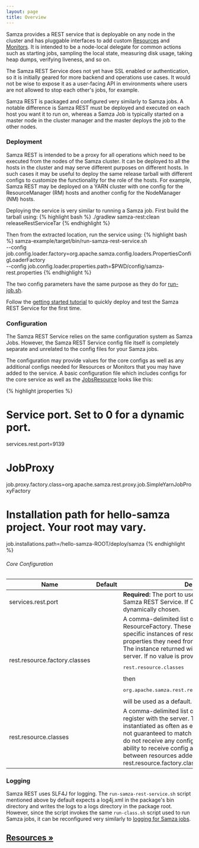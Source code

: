 ```yaml
---
layout: page
title: Overview
---
```

<!--
   Licensed to the Apache Software Foundation (ASF) under one or more
   contributor license agreements.  See the NOTICE file distributed with
   this work for additional information regarding copyright ownership.
   The ASF licenses this file to You under the Apache License, Version 2.0
   (the "License"); you may not use this file except in compliance with
   the License.  You may obtain a copy of the License at

       http://www.apache.org/licenses/LICENSE-2.0

   Unless required by applicable law or agreed to in writing, software
   distributed under the License is distributed on an "AS IS" BASIS,
   WITHOUT WARRANTIES OR CONDITIONS OF ANY KIND, either express or implied.
   See the License for the specific language governing permissions and
   limitations under the License.
-->

Samza provides a REST service that is deployable on any node in the cluster and has pluggable interfaces to add custom [Resources](resources.html) and [Monitors](monitors.html). It is intended to be a node-local delegate for common actions such as starting jobs, sampling the local state, measuring disk usage, taking heap dumps, verifying liveness, and so on.

The Samza REST Service does not yet have SSL enabled or authentication, so it is initially geared for more backend and operations use cases. It would not be wise to expose it as a user-facing API in environments where users are not allowed to stop each other's jobs, for example.

Samza REST is packaged and configured very similarly to Samza jobs. A notable difference is Samza REST must be deployed and executed on each host you want it to run on, whereas a Samza Job is typically started on a master node in the cluster manager and the master deploys the job to the other nodes.

### Deployment
Samza REST is intended to be a proxy for all operations which need to be executed from the nodes of the Samza cluster. It can be deployed to all the hosts in the cluster and may serve different purposes on different hosts. In such cases it may be useful to deploy the same release tarball with different configs to customize the functionality for the role of the hosts. For example, Samza REST may be deployed on a YARN cluster with one config for the ResourceManager (RM) hosts and another config for the NodeManager (NM) hosts.

Deploying the service is very similar to running a Samza job. First build the tarball using:
{% highlight bash %}
./gradlew samza-rest:clean releaseRestServiceTar
{% endhighlight %}


Then from the extracted location, run the service using:
{% highlight bash %}
samza-example/target/bin/run-samza-rest-service.sh  \
  --config job.config.loader.factory=org.apache.samza.config.loaders.PropertiesConfigLoaderFactory \
  --config job.config.loader.properties.path=$PWD/config/samza-rest.properties
{% endhighlight %}

The two config parameters have the same purpose as they do for [run-job.sh](../jobs/job-runner.html).

Follow the [getting started tutorial](../../../tutorials/{{site.version}}/samza-rest-getting-started.html) to quickly deploy and test the Samza REST Service for the first time.

### Configuration
The Samza REST Service relies on the same configuration system as Samza Jobs. However, the Samza REST Service config file itself is completely separate and unrelated to the config files for your Samza jobs.

The configuration may provide values for the core configs as well as any additional configs needed for Resources or Monitors that you may have added to the service.  A basic configuration file which includes configs for the core service as well as the [JobsResource](resources/jobs.html#configuration) looks like this:

{% highlight jproperties %}
# Service port. Set to 0 for a dynamic port.
services.rest.port=9139

# JobProxy
job.proxy.factory.class=org.apache.samza.rest.proxy.job.SimpleYarnJobProxyFactory
# Installation path for hello-samza project. Your root may vary.
job.installations.path=/hello-samza-ROOT/deploy/samza
{% endhighlight %}

###### Core Configuration
<table class="table table-condensed table-bordered table-striped">
  <thead>
    <tr>
      <th>Name</th>
      <th>Default</th>
      <th>Description</th>
    </tr>
  </thead>
  <tbody>
    <tr>
      <td>services.rest.port</td><td></td><td><b>Required:</b> The port to use on the local host for the Samza REST Service. If 0, an available port will be dynamically chosen.</td>
    </tr>
    <tr>
      <td>rest.resource.factory.classes</td><td></td><td>A comma-delimited list of class names that implement ResourceFactory. These factories will be used to create specific instances of resources and can pull whatever properties they need from the provided server config. The instance returned will be used for the lifetime of the server. If no value is provided for this property or <pre>rest.resource.classes</pre> then <pre>org.apache.samza.rest.resources.DefaultResourceFactory</pre> will be used as a default.</td>
    </tr>
    <tr>
      <td>rest.resource.classes</td><td></td><td>A comma-delimited list of class names of resources to register with the server. These classes can be instantiated as often as each request, the life cycle is not guaranteed to match the server. Also, the instances do not receive any config. Note that the lifecycle and ability to receive config are the primary differences between resources added via this property versus rest.resource.factory.classes</td>
    </tr>
  </tbody>
</table>

### Logging
Samza REST uses SLF4J for logging. The `run-samza-rest-service.sh` script mentioned above by default expects a log4j.xml in the package's bin directory and writes the logs to a logs directory in the package root. However, since the script invokes the same `run-class.sh` script used to run Samza jobs, it can be reconfigured very similarly to [logging for Samza jobs](../jobs/logging.html).

## [Resources &raquo;](resources.html)